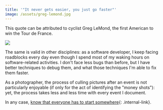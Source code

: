 ```yaml
---
title: '"It never gets easier, you just go faster"'
image: /assets/greg-lemond.jpg
---
```


This quote can be attributed to cyclist Greg LeMond, the first American to win the Tour de France.

![]({{page.image}})

The same is valid in other disciplines: as a software developer, I keep facing roadblocks every day even though I spend most of my waking hours on software-related activities. I don't face less bugs than before, but I have better techniques to debug them, and what those techniques I'm able to fix them faster.

As a photographer, the process of culling pictures after an event is not particularly enjoyable (if only for the act of identifying the "money shots"): yet, the process takes less and less time with every event I document.

In any case, [know that everyone has to start somewhere](/notes/everyone-has-to-start-somewhere){: .internal-link}.